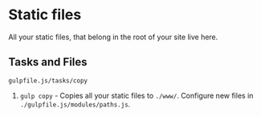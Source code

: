 # Static files

All your static files, that belong in the root of your site live here. 

## Tasks and Files
```
gulpfile.js/tasks/copy
```

1. `gulp copy` - Copies all your static files to `./www/`. Configure new files in `./gulpfile.js/modules/paths.js`.
